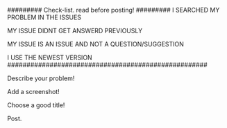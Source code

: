 ######### Check-list. read before posting! #########
I SEARCHED MY PROBLEM IN THE ISSUES

MY ISSUE DIDNT GET ANSWERD PREVIOUSLY

MY ISSUE IS AN ISSUE AND NOT A QUESTION/SUGGESTION

I USE THE NEWEST VERSION
####################################################

Describe your problem!

Add a screenshot!

Choose a good title!

Post.
